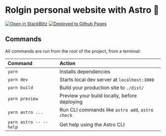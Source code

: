 # Rolgin personal website with Astro 🚀

[![Open in StackBlitz](https://img.shields.io/badge/StackBlitz-1269D3.svg?style=for-the-badge&logo=StackBlitz&logoColor=white)](https://stackblitz.com/github/rolginroman/rolg.in-folio)
[![Deployed to Github Pages](https://img.shields.io/badge/GitHub%20Pages-222222.svg?style=for-the-badge&logo=GitHub-Pages&logoColor=white)](https://rolginroman.github.io/rolg.in-folio/)

## Commands

All commands are run from the root of the project, from a terminal:

| Command                | Action                                           |
| :--------------------- | :----------------------------------------------- |
| `yarn`                 | Installs dependencies                            |
| `yarn dev`             | Starts local dev server at `localhost:3000`      |
| `yarn build`           | Build your production site to `./dist/`          |
| `yarn preview`         | Preview your build locally, before deploying     |
| `yarn astro ...`       | Run CLI commands like `astro add`, `astro check` |
| `yarn astro -- --help` | Get help using the Astro CLI                     |
